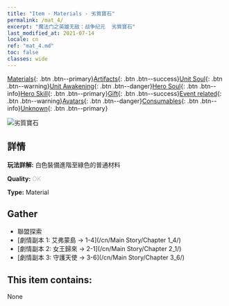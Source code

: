 ```yaml
---
title: "Item - Materials - 劣質寶石"
permalink: /mat_4/
excerpt: "魔法门之英雄无敌：战争纪元  劣質寶石"
last_modified_at: 2021-07-14
locale: cn
ref: "mat_4.md"
toc: false
classes: wide
---
```

 [Materials](/ItemsCN/){: .btn .btn--primary}[Artifacts](/ItemsCN/Artifacts/){: .btn .btn--success}[Unit Soul](/ItemsCN/UnitSoul/){: .btn .btn--warning}[Unit Awakening](/ItemsCN/UnitAwakening/){: .btn .btn--danger}[Hero Soul](/ItemsCN/HeroSoul/){: .btn .btn--info}[Hero Skill](/ItemsCN/HeroSkill/){: .btn .btn--primary}[Gift](/ItemsCN/Gift/){: .btn .btn--success}[Event related](/ItemsCN/Events/){: .btn .btn--warning}[Avatars](/ItemsCN/Avatars/){: .btn .btn--danger}[Consumables](/ItemsCN/Consumables/){: .btn .btn--info}[Unknown](/ItemsCN/Unknown/){: .btn .btn--primary}

 ![劣質寶石](/images/t/i_cailiao_baoshi1.png)

## 詳情
 **玩法詳解:** 白色裝備進階至綠色的普通材料

 **Quality:** <span style="color: #C0C0C0">OK</span>

 **Type:** Material

## Gather

*    聯盟探索 
*    [劇情副本 1: 艾弗蒙島 -> 1-4](/cn/Main Story/Chapter 1_4/) 
*    [劇情副本 2: 女王歸來 -> 2-1](/cn/Main Story/Chapter 2_1/) 
*    [劇情副本 3: 守護天使 -> 3-6](/cn/Main Story/Chapter 3_6/) 

## This item contains:

  None

